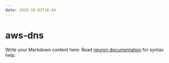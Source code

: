 ```yaml
---
date: 2020-10-03T16:44
---
```


# aws-dns

Write your Markdown content here. Read [neuron documentation](https://neuron.zettel.page/2011404.html) for syntax help.

